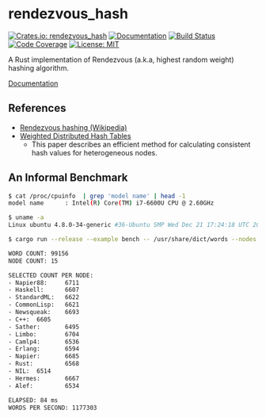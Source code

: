 rendezvous_hash
===============

[![Crates.io: rendezvous_hash](http://meritbadge.herokuapp.com/rendezvous_hash)](https://crates.io/crates/rendezvous_hash)
[![Documentation](https://docs.rs/rendezvous_hash/badge.svg)](https://docs.rs/rendezvous_hash)
[![Build Status](https://travis-ci.org/sile/rendezvous_hash.svg?branch=master)](https://travis-ci.org/sile/rendezvous_hash)
[![Code Coverage](https://codecov.io/gh/sile/rendezvous_hash/branch/master/graph/badge.svg)](https://codecov.io/gh/sile/rendezvous_hash/branch/master)
[![License: MIT](https://img.shields.io/badge/license-MIT-blue.svg)](LICENSE)

A Rust implementation of Rendezvous (a.k.a, highest random weight) hashing algorithm.

[Documentation](https://docs.rs/rendezvous_hash)


References
----------

- [Rendezvous hashing (Wikipedia)](https://en.wikipedia.org/wiki/Rendezvous_hashing)
- [Weighted Distributed Hash Tables](https://pdfs.semanticscholar.org/8c55/282dc37d1e3b46b15c2d97f60568ccb9c9cd.pdf)
  - This paper describes an efficient method for calculating consistent hash values for heterogeneous nodes.


An Informal Benchmark
----------------------

```sh
$ cat /proc/cpuinfo  | grep 'model name' | head -1
model name      : Intel(R) Core(TM) i7-6600U CPU @ 2.60GHz

$ uname -a
Linux ubuntu 4.8.0-34-generic #36-Ubuntu SMP Wed Dec 21 17:24:18 UTC 2016 x86_64 x86_64 x86_64 GNU/Linux

$ cargo run --release --example bench -- /usr/share/dict/words --nodes Rust Alef C++ Camlp4 CommonLisp Erlang Haskell Hermes Limbo Napier Napier88 Newsqueak NIL Sather StandardML

WORD COUNT: 99156
NODE COUNT: 15

SELECTED COUNT PER NODE:
- Napier88:     6711
- Haskell:      6607
- StandardML:   6622
- CommonLisp:   6621
- Newsqueak:    6693
- C++:  6605
- Sather:       6495
- Limbo:        6704
- Camlp4:       6536
- Erlang:       6594
- Napier:       6685
- Rust:         6568
- NIL:  6514
- Hermes:       6667
- Alef:         6534

ELAPSED: 84 ms
WORDS PER SECOND: 1177303
```
